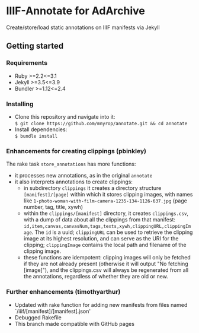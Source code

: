 # IIIF-Annotate for AdArchive

Create/store/load static annotations on IIIF manifests via Jekyll

## Getting started

### Requirements
- Ruby >=2.2<=3.1
- Jekyll >=3.5<=3.9
- Bundler >=1.12<=2.4

### Installing
- Clone this repository and navigate into it:<br>
  `$ git clone https://github.com/mnyrop/annotate.git && cd annotate`
- Install dependencies:<br>
  `$ bundle install`

### Enhancements for creating clippings (pbinkley)

The rake task ```store_annotations``` has more functions:

- it processes new annotations, as in the original ```annotate```
- it also interprets annotations to create clippings:
  - in subdirectory ```clippings``` it creates a directory structure ```[manifest]/[page]```
    within which it stores clipping images, with names like ```1-photo-woman-with-film-camera-1235-134-1126-637.jpg```
    (page number, tag, title, xywh)
  - within the ```clippings/[manifest]``` directory, it creates ```clippings.csv```, with a
    dump of data about all the clippings from that manifest: ```id,item,canvas,canvasNum,tags,texts,xywh,clippingURL,clippingImage```.
    The ```id``` is a uuid; ```clippingURL``` can be used to retrieve the clipping image at its highest resolution,
    and can serve as the URI for the clipping; ```clippingImage``` contains the local path and filename of the clipping image.
  - these functions are idempotent: clipping images will only be fetched if they are not already present
    (otherwise it will output "No fetching [image]"),
    and the clippings.csv will always be regenerated from all the annotations, regardless of whether they are old or new.

### Further enhancements (timothyarthur)
- Updated with rake function for adding new manifests from files named `/iiif/[manifest]/[manifest].json'
- Debugged Rakefile
- This branch made compatible with GitHub pages
